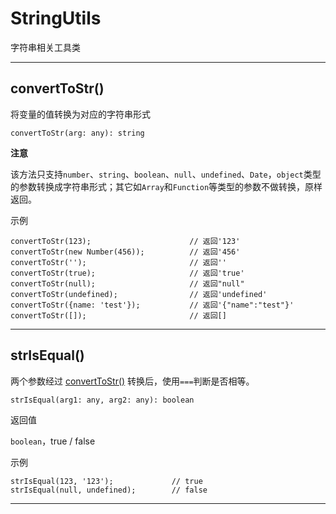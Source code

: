 # StringUtils
字符串相关工具类

---

## convertToStr()

将变量的值转换为对应的字符串形式

```
convertToStr(arg: any): string
```

**注意**

该方法只支持`number`、`string`、`boolean`、`null`、`undefined`、`Date`，`object`类型的参数转换成字符串形式；其它如`Array`和`Function`等类型的参数不做转换，原样返回。

示例
```
convertToStr(123);						// 返回'123'
convertToStr(new Number(456));			// 返回'456'
convertToStr('');						// 返回''
convertToStr(true);						// 返回'true'
convertToStr(null);						// 返回"null"
convertToStr(undefined);				// 返回'undefined'
convertToStr({name: 'test'});			// 返回'{"name":"test"}'
convertToStr([]);						// 返回[]
```

___

## strIsEqual()

两个参数经过 [convertToStr()](utils-docs/StringUtils?id=converttostr) 转换后，使用`===`判断是否相等。
```
strIsEqual(arg1: any, arg2: any): boolean
```

返回值

`boolean`，true / false

示例

```
strIsEqual(123, '123');				// true
strIsEqual(null, undefined);		// false
```



---
